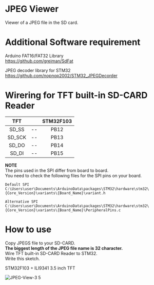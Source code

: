 # JPEG Viewer    

Viewer of a JPEG file in the SD card.   

# Additional Software requirement    

Arduino FAT16/FAT32 Library   
https://github.com/greiman/SdFat   

JPEG decoder library for STM32   
https://github.com/nopnop2002/STM32_JPEGDecorder   

# Wirering for TFT built-in SD-CARD Reader   

|TFT||STM32F103|
|:-:|:-:|:-:|
|SD_SS|--|PB12|
|SD_SCK|--|PB13|
|SD_DO|--|PB14|
|SD_DI|--|PB15|

__NOTE__   
The pins used in the SPI differ from board to board.   
You need to check the following files for the SPI pins on your board.   
```
Default SPI
C:\Users\user\Documents\ArduinoData\packages\STM32\hardware\stm32\{Core_Version}\variants\{Board_Name}\variant.h

Alternative SPI
C:\Users\user\Documents\ArduinoData\packages\STM32\hardware\stm32\{Core_Version}\variants\{Board_Name}\PeripheralPins.c

```

# How to use    

Copy JPEGS file to your SD-CARD.   
__The biggest length of the JPEG file name is 32 character.__   
Wire TFT built-in SD-CARD Reader to STM32.   
Write this sketch.   

STM32F103 + ILI9341 3.5 inch TFT

![JPEG-View-3 5](https://user-images.githubusercontent.com/6020549/77842953-46e9ff80-71d3-11ea-8a1b-7d1ed100ebaf.JPG)

